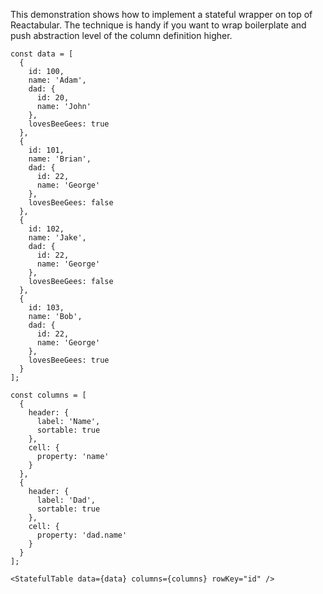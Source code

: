 This demonstration shows how to implement a stateful wrapper on top of Reactabular. The technique is handy if you want to wrap boilerplate and push abstraction level of the column definition higher.

```react
const data = [
  {
    id: 100,
    name: 'Adam',
    dad: {
      id: 20,
      name: 'John'
    },
    lovesBeeGees: true
  },
  {
    id: 101,
    name: 'Brian',
    dad: {
      id: 22,
      name: 'George'
    },
    lovesBeeGees: false
  },
  {
    id: 102,
    name: 'Jake',
    dad: {
      id: 22,
      name: 'George'
    },
    lovesBeeGees: false
  },
  {
    id: 103,
    name: 'Bob',
    dad: {
      id: 22,
      name: 'George'
    },
    lovesBeeGees: true
  }
];

const columns = [
  {
    header: {
      label: 'Name',
      sortable: true
    },
    cell: {
      property: 'name'
    }
  },
  {
    header: {
      label: 'Dad',
      sortable: true
    },
    cell: {
      property: 'dad.name'
    }
  }
];

<StatefulTable data={data} columns={columns} rowKey="id" />
```
